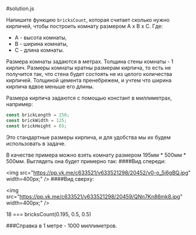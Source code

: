#solution.js

Напишите функцию `bricksCount`, которая считает сколько нужно кирпичей, чтобы построить комнату размером A x B x C. 
Где: 
* A - высота комнаты,
* B - ширина комнаты,
* C - длина комнаты.
    
Размера комнаты задаются в метрах. Толщина стены комнаты - 1 кирпич.
Размеры комнаты кратны размерам кирпича, то есть не получится так, что стена будет состоять не из целого количества кирпичей. Толщиной цемента пренебрежем, и учтем что ширина кирпича вдвое меньше его длины. 

Размера кирпича задаются с помощью констант в миллиметрах, например:
  ```javascript
  const brickLength = 250;
  const brickWidth = 125;
  const brickHeight = 65;
  ```

Это стандартные размеры кирпича, и для удобства мы их будем использовать в задаче.

В качестве примера можно взять комнату размером 195мм * 500мм * 500мм.
Выглядеть она будет примерно так:
####Вид спереди: 

<img src="https://pp.vk.me/c633521/v633521298/20452/v0-o_5i6gBQ.jpg" width=400px;" /> 
####Вид сверху: 

<img src="https://pp.vk.me/c633521/v633521298/20459/QNn7Kn86mk8.jpg" width=400px;" />

18 === bricksCount(0.195, 0.5, 0.5) 
  
###Справка 
в 1 метре - 1000 миллиметров.
